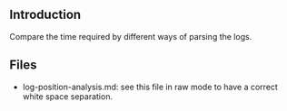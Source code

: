 ## Introduction

Compare the time required by different ways of parsing the logs.

## Files

- log-position-analysis.md: see this file in raw mode to have a correct white space separation.
